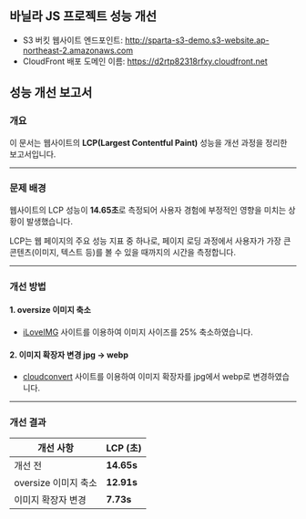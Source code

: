 ## 바닐라 JS 프로젝트 성능 개선

- S3 버킷 웹사이트 엔드포인트:
  http://sparta-s3-demo.s3-website.ap-northeast-2.amazonaws.com
- CloudFront 배포 도메인 이름:
  https://d2rtp82318rfxy.cloudfront.net

## 성능 개선 보고서

### 개요

이 문서는 웹사이트의 **LCP(Largest Contentful Paint)** 성능을 개선 과정을 정리한 보고서입니다.

---

### 문제 배경

웹사이트의 LCP 성능이 **14.65초**로 측정되어 사용자 경험에 부정적인 영향을 미치는 상황이 발생했습니다.

LCP는 웹 페이지의 주요 성능 지표 중 하나로, 페이지 로딩 과정에서 사용자가 가장 큰 콘텐츠(이미지, 텍스트 등)를 볼 수 있을 때까지의 시간을 측정합니다.

---

### 개선 방법

#### 1. oversize 이미지 축소

- [iLoveIMG](https://www.iloveimg.com/ko/resize-image/resize-jpg) 사이트를 이용하여 이미지 사이즈를 25% 축소하였습니다.

#### 2. 이미지 확장자 변경 jpg -> webp

- [cloudconvert](https://cloudconvert.com/jpg-to-webp) 사이트를 이용하여 이미지 확장자를 jpg에서 webp로 변경하였습니다.

---

### 개선 결과

| 개선 사항            | LCP (초)   |
| -------------------- | ---------- |
| 개선 전              | **14.65s** |
| oversize 이미지 축소 | **12.91s** |
| 이미지 확장자 변경   | **7.73s**  |
